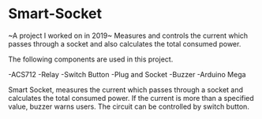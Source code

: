 # Smart-Socket
~A project I worked on in 2019~
Measures and controls the current which passes through a socket and also calculates the total consumed power. 

The following components are used in this project.

-ACS712
-Relay
-Switch Button
-Plug and Socket
-Buzzer
-Arduino Mega

Smart Socket, measures the current which passes through a socket and calculates the total consumed power.
If the current is more than a specified value, buzzer warns users. The circuit can be controlled by switch button. 
